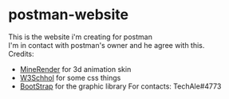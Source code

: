 # postman-website
This is the website i'm creating for postman <br>
I'm in contact with postman's owner and he agree with this. <br>
Credits:
- [MineRender](https://minerender.org/) for 3d animation skin 
- [W3Schhol](https://www.w3schools.com/) for some css things
- [BootStrap](https://getbootstrap.com/) for the graphic library
For contacts: TechAle#4773

